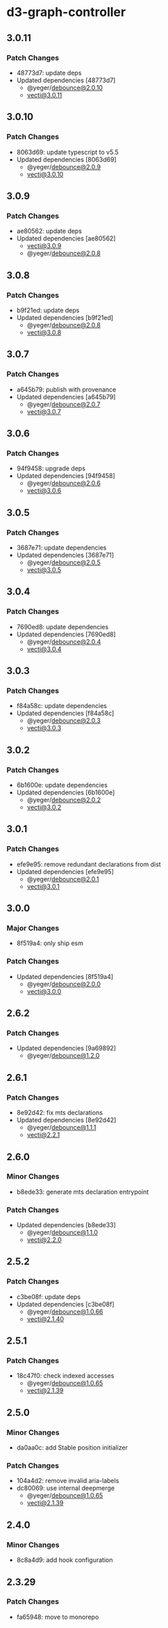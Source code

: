 # d3-graph-controller

## 3.0.11

### Patch Changes

- 48773d7: update deps
- Updated dependencies [48773d7]
  - @yeger/debounce@2.0.10
  - vecti@3.0.11

## 3.0.10

### Patch Changes

- 8063d69: update typescript to v5.5
- Updated dependencies [8063d69]
  - @yeger/debounce@2.0.9
  - vecti@3.0.10

## 3.0.9

### Patch Changes

- ae80562: update deps
- Updated dependencies [ae80562]
  - vecti@3.0.9
  - @yeger/debounce@2.0.8

## 3.0.8

### Patch Changes

- b9f21ed: update deps
- Updated dependencies [b9f21ed]
  - @yeger/debounce@2.0.8
  - vecti@3.0.8

## 3.0.7

### Patch Changes

- a645b79: publish with provenance
- Updated dependencies [a645b79]
  - @yeger/debounce@2.0.7
  - vecti@3.0.7

## 3.0.6

### Patch Changes

- 94f9458: upgrade deps
- Updated dependencies [94f9458]
  - @yeger/debounce@2.0.6
  - vecti@3.0.6

## 3.0.5

### Patch Changes

- 3687e71: update dependencies
- Updated dependencies [3687e71]
  - @yeger/debounce@2.0.5
  - vecti@3.0.5

## 3.0.4

### Patch Changes

- 7690ed8: update dependencies
- Updated dependencies [7690ed8]
  - @yeger/debounce@2.0.4
  - vecti@3.0.4

## 3.0.3

### Patch Changes

- f84a58c: update dependencies
- Updated dependencies [f84a58c]
  - @yeger/debounce@2.0.3
  - vecti@3.0.3

## 3.0.2

### Patch Changes

- 6b1600e: update dependencies
- Updated dependencies [6b1600e]
  - @yeger/debounce@2.0.2
  - vecti@3.0.2

## 3.0.1

### Patch Changes

- efe9e95: remove redundant declarations from dist
- Updated dependencies [efe9e95]
  - @yeger/debounce@2.0.1
  - vecti@3.0.1

## 3.0.0

### Major Changes

- 8f519a4: only ship esm

### Patch Changes

- Updated dependencies [8f519a4]
  - @yeger/debounce@2.0.0
  - vecti@3.0.0

## 2.6.2

### Patch Changes

- Updated dependencies [9a69892]
  - @yeger/debounce@1.2.0

## 2.6.1

### Patch Changes

- 8e92d42: fix mts declarations
- Updated dependencies [8e92d42]
  - @yeger/debounce@1.1.1
  - vecti@2.2.1

## 2.6.0

### Minor Changes

- b8ede33: generate mts declaration entrypoint

### Patch Changes

- Updated dependencies [b8ede33]
  - @yeger/debounce@1.1.0
  - vecti@2.2.0

## 2.5.2

### Patch Changes

- c3be08f: update deps
- Updated dependencies [c3be08f]
  - @yeger/debounce@1.0.66
  - vecti@2.1.40

## 2.5.1

### Patch Changes

- 18c47f0: check indexed accesses
  - @yeger/debounce@1.0.65
  - vecti@2.1.39

## 2.5.0

### Minor Changes

- da0aa0c: add Stable position initializer

### Patch Changes

- 104a4d2: remove invalid aria-labels
- dc80069: use internal deepmerge
  - @yeger/debounce@1.0.65
  - vecti@2.1.39

## 2.4.0

### Minor Changes

- 8c8a4d9: add hook configuration

## 2.3.29

### Patch Changes

- fa65948: move to monorepo
